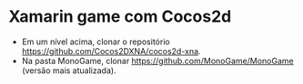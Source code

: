 # Xamarin game com Cocos2d

* Em um nível acima, clonar o repositório https://github.com/Cocos2DXNA/cocos2d-xna.
* Na pasta MonoGame, clonar https://github.com/MonoGame/MonoGame (versão mais atualizada).
